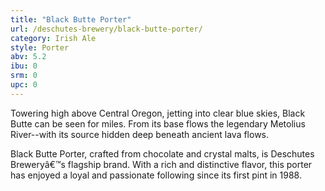 ```yaml
---
title: "Black Butte Porter"
url: /deschutes-brewery/black-butte-porter/
category: Irish Ale
style: Porter
abv: 5.2
ibu: 0
srm: 0
upc: 0
---
```

Towering high above Central Oregon, jetting into clear blue skies, Black Butte can be seen for miles.  From its base flows the legendary Metolius River--with its source hidden deep beneath ancient lava flows. 

Black Butte Porter, crafted from chocolate and crystal malts, is Deschutes Breweryâ€™s flagship brand.  With a rich and distinctive flavor, this porter has enjoyed a loyal and passionate following since its first pint in 1988.
